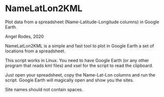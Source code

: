 # NameLatLon2KML
Plot data from a spreadsheet (Name-Latitude-Longitude columns) in Google Earth.

Angel Rodes, 2020

NameLatLon2KML is a simple and fast tool to plot in Google Earth a set of locations from a spreadsheet.

This script works in Linux. You need to have Google Earth (or any other program that reads kml files) and xsel for the script to read the clipboard.

Just open your spreadsheet, copy the Name-Lat-Lon columns and run the script. Google Earth will magically open and show you the sites.

Site names should not contain spaces.
